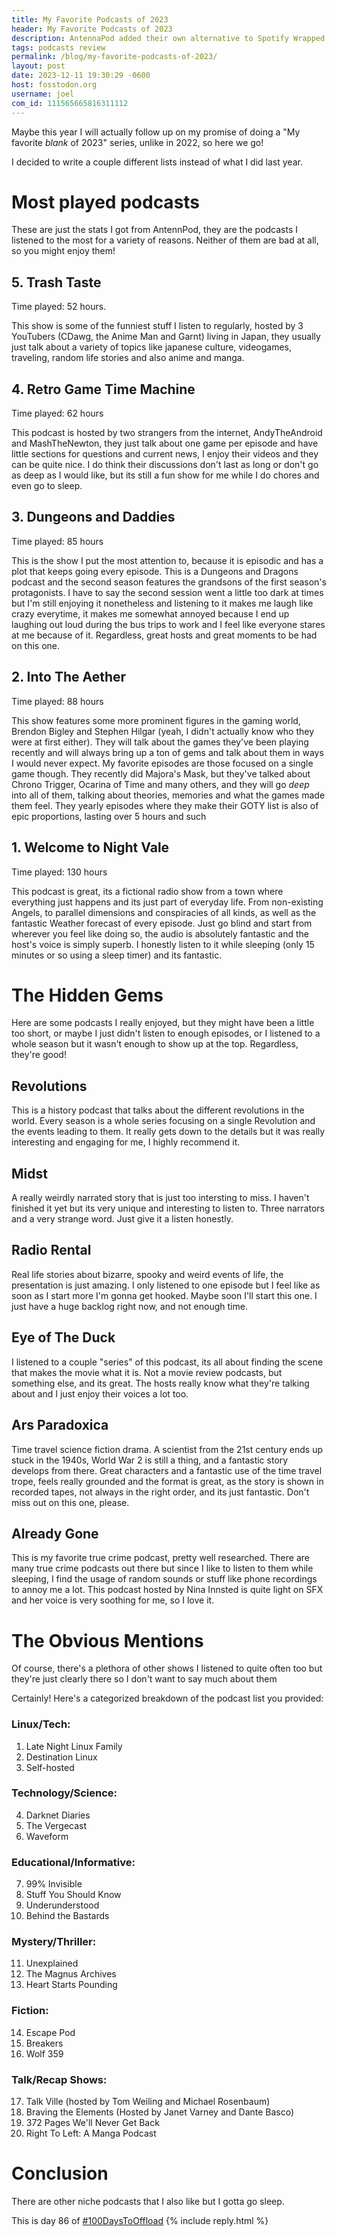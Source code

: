 ```yaml
---
title: My Favorite Podcasts of 2023
header: My Favorite Podcasts of 2023
description: AntennaPod added their own alternative to Spotify Wrapped and I decided to take the chance to talk about my Podcast statistics in 2023
tags: podcasts review
permalink: /blog/my-favorite-podcasts-of-2023/
layout: post
date: 2023-12-11 19:30:29 -0600
host: fosstodon.org
username: joel
com_id: 111565665816311112
---
```


Maybe this year I will actually follow up on my promise of doing a "My favorite _blank_ of 2023" series, unlike in 2022, so here we go!

I decided to write a couple different lists instead of what I did last year.

# Most played podcasts

These are just the stats I got from AntennPod, they are the podcasts I listened to the most for a variety of reasons. Neither of them are bad at all, so you might enjoy them!

## 5. Trash Taste

Time played: 52 hours.

This show is some of the funniest stuff I listen to regularly, hosted by 3 YouTubers (CDawg, the Anime Man and Garnt) living in Japan, they usually just talk about a variety of topics like japanese culture, videogames, traveling, random life stories and also anime and manga.

## 4. Retro Game Time Machine

Time played: 62 hours

This podcast is hosted by two strangers from the internet, AndyTheAndroid and MashTheNewton, they just talk about one game per episode and have little sections for questions and current news, I enjoy their videos and they can be quite nice. I do think their discussions don't last as long or don't go as deep as I would like, but its still a fun show for me while I do chores and even go to sleep.

## 3. Dungeons and Daddies

Time played: 85 hours

This is the show I put the most attention to, because it is episodic and has a plot that keeps going every episode. This is a Dungeons and Dragons podcast and the second season features the grandsons of the first season's protagonists. I have to say the second session went a little too dark at times but I'm still enjoying it nonetheless and listening to it makes me laugh like crazy everytime, it makes me somewhat annoyed because I end up laughing out loud during the bus trips to work and I feel like everyone stares at me because of it. Regardless, great hosts and great moments to be had on this one.



## 2. Into The Aether

Time played: 88 hours

This show features some more prominent figures in the gaming world, Brendon Bigley and Stephen Hilgar (yeah, I didn't actually know who they were at first either). They will talk about the games they've been playing recently and will always bring up a ton of gems and talk about them in ways I would never expect. My favorite episodes are those focused on a single game though. They recently did Majora's Mask, but they've talked about Chrono Trigger, Ocarina of Time and many others, and they will go *deep* into all of them, talking about theories, memories and what the games made them feel. They yearly episodes where they make their GOTY list is also of epic proportions, lasting over 5 hours and such

## 1. Welcome to Night Vale

Time played: 130 hours

This podcast is great, its a fictional radio show from a town where everything just happens and its just part of everyday life. From non-existing Angels, to parallel dimensions and conspiracies of all kinds, as well as the fantastic Weather forecast of every episode. Just go blind and start from wherever you feel like doing so, the audio is absolutely fantastic and the host's voice is simply superb. I honestly listen to it while sleeping (only 15 minutes or so using a sleep timer) and its fantastic.

# The Hidden Gems

Here are some podcasts I really enjoyed, but they might have been a little too short, or maybe I just didn't listen to enough episodes, or I listened to a whole season but it wasn't enough to show up at the top. Regardless, they're good!

## Revolutions

This is a history podcast that talks about the different revolutions in the world. Every season is a whole series focusing on a single Revolution and the events leading to them. It really gets down to the details but it was really interesting and engaging for me, I highly recommend it.

## Midst

A really weirdly narrated story that is just too intersting to miss. I haven't finished it yet but its very unique and interesting to listen to. Three narrators and a very strange word. Just give it a listen honestly.

## Radio Rental

Real life stories about bizarre, spooky and weird events of life, the presentation is just amazing. I only listened to one episode but I feel like as soon as I start more I'm gonna get hooked. Maybe soon I'll start this one. I just have a huge backlog right now, and not enough time.


## Eye of The Duck

I listened to a couple "series" of this podcast, its all about finding the scene that makes the movie what it is. Not a movie review podcasts, but something else, and its great. The hosts really know what they're talking about and I just enjoy their voices a lot too.

## Ars Paradoxica

Time travel science fiction drama. A scientist from the 21st century ends up stuck in the 1940s, World War 2 is still a thing, and a fantastic story develops from there. Great characters and a fantastic use of the time travel trope, feels really grounded and the format is great, as the story is shown in recorded tapes, not always in the right order, and its just fantastic. Don't miss out on this one, please.

## Already Gone

This is my favorite true crime podcast, pretty well researched. There are many true crime podcasts out there but since I like to listen to them while sleeping, I find the usage of random sounds or stuff like phone recordings to annoy me a lot. This podcast hosted by Nina Innsted is quite light on SFX and her voice is very soothing for me, so I love it.

# The Obvious Mentions

Of course, there's a plethora of other shows I listened to quite often too but they're just clearly there so I don't want to say much about them

Certainly! Here's a categorized breakdown of the podcast list you provided:

### Linux/Tech:
1. Late Night Linux Family
2. Destination Linux
3. Self-hosted

### Technology/Science:
4. Darknet Diaries
5. The Vergecast
6. Waveform

### Educational/Informative:
7. 99% Invisible
8. Stuff You Should Know
9. Underunderstood
10. Behind the Bastards

### Mystery/Thriller:
11. Unexplained
12. The Magnus Archives
13. Heart Starts Pounding

### Fiction:
14. Escape Pod
15. Breakers
16. Wolf 359

### Talk/Recap Shows:
17. Talk Ville (hosted by Tom Weiling and Michael Rosenbaum)
18. Braving the Elements (Hosted by Janet Varney and Dante Basco)
19. 372 Pages We'll Never Get Back
20. Right To Left: A Manga Podcast
# Conclusion

There are other niche podcasts that I also like but I gotta go sleep.

This is day 86 of [#100DaysToOffload](https://100daystooffload.com)
{% include reply.html %}
